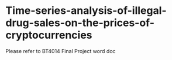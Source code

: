# Time-series-analysis-of-illegal-drug-sales-on-the-prices-of-cryptocurrencies

Please refer to BT4014 Final Project word doc


